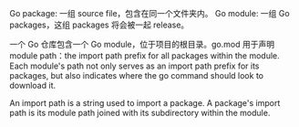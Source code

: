 Go package: 一组 source file，包含在同一个文件夹内。
Go module: 一组 Go packages，这组 packages 将会被一起 release。

一个 Go 仓库包含一个 Go module，位于项目的根目录。go.mod 用于声明 module path：the import path prefix for all packages within the module. Each module's path not only serves as an import path prefix for its packages, but also indicates where the go command should look to download it. 

An import path is a string used to import a package. A package's import path is its module path joined with its subdirectory within the module. 